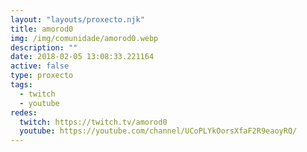 ```yaml
---
layout: "layouts/proxecto.njk"
title: amorod0
img: /img/comunidade/amorod0.webp
description: ""
date: 2018-02-05 13:08:33.221164
active: false
type: proxecto
tags:
  - twitch
  - youtube
redes:
  twitch: https://twitch.tv/amorod0
  youtube: https://youtube.com/channel/UCoPLYkOorsXfaF2R9eaoyRQ/
---
```

